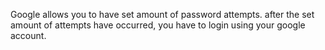 Google allows you to have set amount of password attempts. after the set amount of attempts have occurred, you have to login using your google account.
